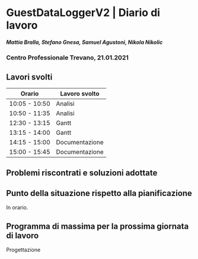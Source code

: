 # GuestDataLoggerV2 | Diario di lavoro
##### Mattia Bralla, Stefano Gnesa, Samuel Agustoni, Nikola Nikolic
### Centro Professionale Trevano, 21.01.2021

## Lavori svolti


|Orario        |Lavoro svolto                            |
|--------------|-----------------------------------------|
|10:05 - 10:50 | Analisi   |
|10:50 - 11:35 | Analisi        |
|12:30 - 13:15 | Gantt                    |
|13:15 - 14:00 | Gantt     |
|14:15 - 15:00 | Documentazione      |
|15:00 - 15:45 | Documentazione      |

##  Problemi riscontrati e soluzioni adottate

 

##  Punto della situazione rispetto alla pianificazione

In orario.

## Programma di massima per la prossima giornata di lavoro

Progettazione
